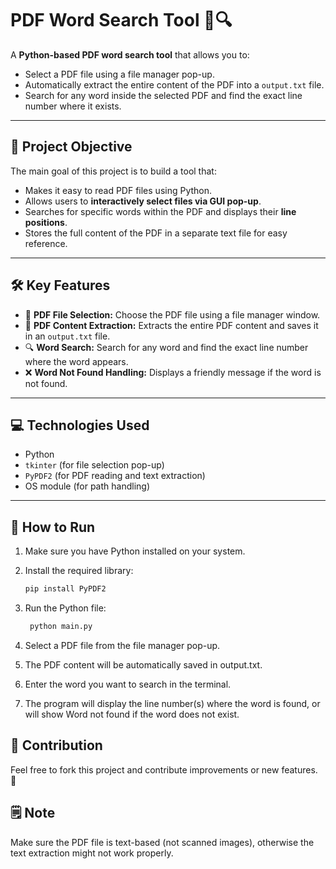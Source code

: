 # PDF Word Search Tool 📄🔍

A **Python-based PDF word search tool** that allows you to:
- Select a PDF file using a file manager pop-up.
- Automatically extract the entire content of the PDF into a `output.txt` file.
- Search for any word inside the selected PDF and find the exact line number where it exists.

---

## 🚀 Project Objective
The main goal of this project is to build a tool that:
- Makes it easy to read PDF files using Python.
- Allows users to **interactively select files via GUI pop-up**.
- Searches for specific words within the PDF and displays their **line positions**.
- Stores the full content of the PDF in a separate text file for easy reference.

---

## 🛠️ Key Features
- 📂 **PDF File Selection:** Choose the PDF file using a file manager window.
- 📄 **PDF Content Extraction:** Extracts the entire PDF content and saves it in an `output.txt` file.
- 🔍 **Word Search:** Search for any word and find the exact line number where the word appears.
- ❌ **Word Not Found Handling:** Displays a friendly message if the word is not found.

---

## 💻 Technologies Used
- Python
- `tkinter` (for file selection pop-up)
- `PyPDF2` (for PDF reading and text extraction)
- OS module (for path handling)

---

## 📂 How to Run
1. Make sure you have Python installed on your system.
2. Install the required library:
   ```bash
   pip install PyPDF2
   ```
   
3. Run the Python file:
   ```bash
    python main.py
   ```

4. Select a PDF file from the file manager pop-up.

5. The PDF content will be automatically saved in output.txt.

6. Enter the word you want to search in the terminal.

7. The program will display the line number(s) where the word is found, or will show Word not found if the word does not exist.

## 🤝 Contribution

Feel free to fork this project and contribute improvements or new features. 🚀

## 🗒️ Note
Make sure the PDF file is text-based (not scanned images), otherwise the text extraction might not work properly.
